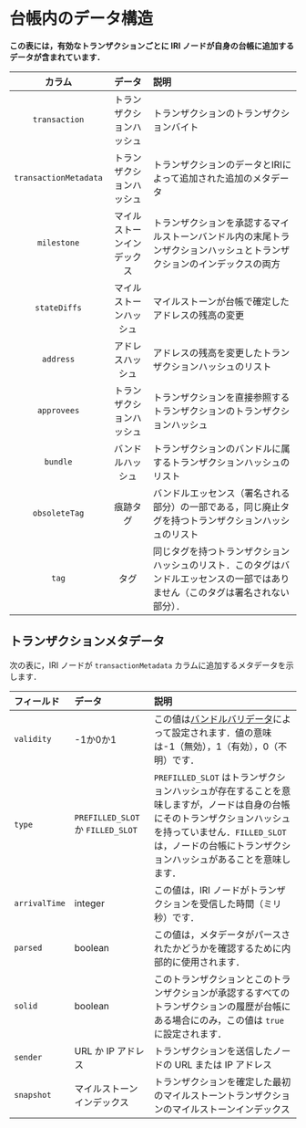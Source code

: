 # 台帳内のデータ構造
<!-- # Data in the ledger -->

**この表には，有効なトランザクションごとに IRI ノードが自身の台帳に追加するデータが含まれています．**
<!-- **This table contains the data that an IRI node appends to its ledger for each valid transaction.** -->

| **カラム** | **データ** | **説明** |
| :--------: | :--------: | :------- |
| `transaction` | トランザクションハッシュ | トランザクションのトランザクションバイト |
| `transactionMetadata` | トランザクションハッシュ | トランザクションのデータとIRIによって追加された追加のメタデータ |
| `milestone` | マイルストーンインデックス | トランザクションを承認するマイルストーンバンドル内の末尾トランザクションハッシュとトランザクションのインデックスの両方 |
| `stateDiffs` | マイルストーンハッシュ | マイルストーンが台帳で確定したアドレスの残高の変更 |
| `address` | アドレスハッシュ | アドレスの残高を変更したトランザクションハッシュのリスト |
| `approvees` | トランザクションハッシュ | トランザクションを直接参照するトランザクションのトランザクションハッシュ |
| `bundle` | バンドルハッシュ | トランザクションのバンドルに属するトランザクションハッシュのリスト |
| `obsoleteTag` | 痕跡タグ | バンドルエッセンス（署名される部分）の一部である，同じ廃止タグを持つトランザクションハッシュのリスト |
| `tag` | タグ | 同じタグを持つトランザクションハッシュのリスト．このタグはバンドルエッセンスの一部ではありません（このタグは署名されない部分）． |

## トランザクションメタデータ
<!-- ## Transaction metadata -->

次の表に，IRI ノードが `transactionMetadata` カラムに追加するメタデータを示します．
<!-- The following table contains the metadata that an IRI node appends to the `transactionMetadata` column. -->

| **フィールド** | **データ** | **説明** |
| :------------- | :--------- | :------- |
| `validity` | -1か0か1 | この値は[バンドルバリデータ](../concepts/transaction-validation.md#bundle-validator)によって設定されます．値の意味は-1（無効），1（有効），0（不明）です． |
| `type` | `PREFILLED_SLOT` か `FILLED_SLOT` | `PREFILLED_SLOT` はトランザクションハッシュが存在することを意味しますが，ノードは自身の台帳にそのトランザクションハッシュを持っていません．`FILLED_SLOT` は，ノードの台帳にトランザクションハッシュがあることを意味します． |
| `arrivalTime` | integer | この値は，IRI ノードがトランザクションを受信した時間（ミリ秒）です． |
| `parsed` | boolean | この値は，メタデータがパースされたかどうかを確認するために内部的に使用されます． |
| `solid` | boolean | このトランザクションとこのトランザクションが承認するすべてのトランザクションの履歴が台帳にある場合にのみ，この値は `true` に設定されます． |
| `sender` | URL か IP アドレス | トランザクションを送信したノードの URL または IP アドレス |
| `snapshot` | マイルストーンインデックス | トランザクションを確定した最初のマイルストーントランザクションのマイルストーンインデックス |

<!-- |**Field**|**Data** |**Description**| -->
<!-- |:--------|:---------------|:-------| -->
<!-- |`validity`|-1, 0, or 1|This value is set by the [bundle validator](../concepts/transaction-validation.md#bundle-validator). The value can be -1 (invalid), 1 (valid), 0 (unknown)| -->
<!-- |`type`|`PREFILLED_SLOT` or `FILLED SLOT` |`PREFILLED_SLOT` means that the transaction hash exists, but the node doesn't have it in its ledger. `FILLED_SLOT` means that the node has the transaction hash in its ledger.| -->
<!-- |`arrivalTime`|integer |This value is the time in milliseconds that the node received the transaction| -->
<!-- |`parsed`|boolean |This value is used internally to check whether the metadata has been parsed| -->
<!-- |`solid`|boolean|This value is set to `true` only if this transaction and the history of all transactions that it approves are in the ledger| -->
<!-- |`sender`|URL or IP address|URL or the IP address of the node that sent the transaction| -->
<!-- |`snapshot`|Milestone index|Milestone index of the first milestone transaction that confirmed this transaction| -->
